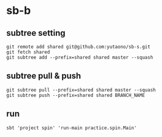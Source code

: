 # sb-b
## subtree setting

```
git remote add shared git@github.com:yutaono/sb-s.git
git fetch shared
git subtree add --prefix=shared shared master --squash
```

## subtree pull & push

```
git subtree pull --prefix=shared shared master --squash
git subtree push --prefix=shared shared BRANCH_NAME
```

## run

```
sbt 'project spin' 'run-main practice.spin.Main'
```